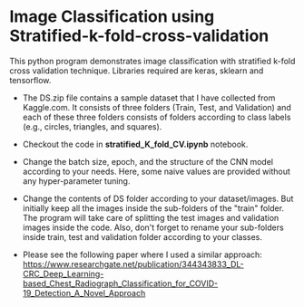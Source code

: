 # Image Classification using Stratified-k-fold-cross-validation
This python program demonstrates image classification with stratified k-fold cross validation technique. Libraries required are keras, sklearn and tensorflow.
* The DS.zip file contains a sample dataset that I have collected from Kaggle.com. It consists of three folders (Train, Test, and Validation) and each of these three folders consists of folders according to class labels (e.g., circles, triangles, and squares).
* Checkout the code in **stratified_K_fold_CV.ipynb** notebook.
* Change the batch size, epoch, and the structure of the CNN model according to your needs. Here, some naive values are provided without any hyper-parameter tuning.
* Change the contents of DS folder according to your dataset/images. But initially keep all the images inside the sub-folders of the "train" folder. The program will take care of splitting the test images and validation images inside the code. Also, don't forget to rename your sub-folders inside train, test and validation folder according to your classes.
 
* Please see the following paper where I used a similar approach:
https://www.researchgate.net/publication/344343833_DL-CRC_Deep_Learning-based_Chest_Radiograph_Classification_for_COVID-19_Detection_A_Novel_Approach
